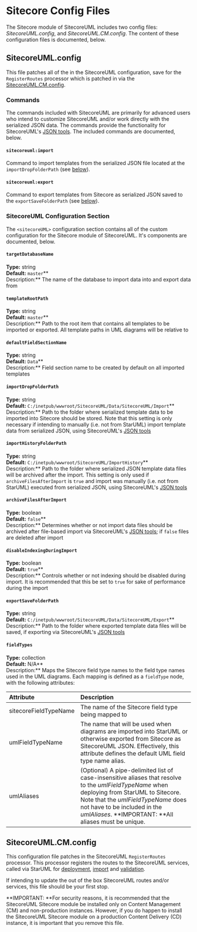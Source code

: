 # Sitecore Config Files

The Sitecore module of SitecoreUML includes two config files: _SitecoreUML.config_, and _SitecoreUML.CM.config_. The content of these configuration files is documented, below.

## SitecoreUML.config

This file patches all of the in the SitecoreUML configuration, save for the `RegisterRoutes` processor which is patched in via the [SitecoreUML.CM.config](#sitecoreumlcmconfig).

### Commands

The commands included with SitecoreUML are primarily for advanced users who intend to customize SitecoreUML and/or work directly with the serialized JSON data. The commands provide the functionality for SitecoreUML's [JSON tools](/guide/json-tools.md). The included commands are documented, below.

#### `sitecoreuml:import`

Command to import templates from the serialized JSON file located at the `importDropFolderPath` \(see [below](#importdropfolderpath)\).

#### `sitecoreuml:export`

Command to export templates from Sitecore as serialized JSON saved to the `exportSaveFolderPath` \(see [below](#exportsavefolderpath)\).

### SitecoreUML Configuration Section

The `<sitecoreUML>` configuration section contains all of the custom configuration for the Sitecore module of SitecoreUML. It's components are documented, below.

#### `targetDatabaseName`

**Type:** string  
**Default:** `master`**  
Description:** The name of the database to import data into and export data from

#### `templateRootPath`

**Type:** string  
**Default:** `master`**  
Description:** Path to the root item that contains all templates to be imported or exported. All template paths in UML diagrams will be relative to

#### `defaultFieldSectionName`

**Type:** string  
**Default:** `Data`**  
Description:** Field section name to be created by default on all imported templates

#### `importDropFolderPath`

**Type:** string  
**Default:** `C:/inetpub/wwwroot/SitecoreUML/Data/SitecoreUML/Import`**  
Description:** Path to the folder where serialized template data to be imported into Sitecore should be stored. Note that this setting is only necessary if intending to manually \(i.e. not from StarUML\) import template data from serialized JSON, using SitecoreUML's [JSON tools](/guide/json-tools.md)

#### `importHistoryFolderPath`

**Type:** string  
**Default:** `C:/inetpub/wwwroot/SitecoreUML/ImportHistory`**  
Description:** Path to the folder where serialized JSON template data files will be archived after the import. This setting is only used if `archiveFilesAfterImport` is `true` and import was manually \(i.e. not from StarUML\) executed from serialized JSON, using SitecoreUML's [JSON tools](/guide/json-tools.md)

#### `archiveFilesAfterImport`

**Type:** boolean  
**Default:** `false`**  
Description:** Determines whether or not import data files should be archived after file-based import via SitecoreUML's [JSON tools](/guide/json-tools.md); if `false` files are deleted after import

#### `disableIndexingDuringImport`

**Type:** boolean  
**Default:** `true`**  
Description:** Controls whether or not indexing should be disabled during import. It is recommended that this be set to `true` for sake of performance during the import

#### `exportSaveFolderPath`

**Type:** string  
**Default:** `C:/inetpub/wwwroot/SitecoreUML/Data/SitecoreUML/Export`**  
Description:** Path to the folder where exported template data files will be saved, if exporting via SitecoreUML's [JSON tools](/guide/json-tools.md)

#### `fieldTypes`

**Type:** collection  
**Default:** N/A**  
Description:** Maps the Sitecore field type names to the field type names used in the UML diagrams. Each mapping is defined as a `fieldType` node, with the following attributes:

| **Attribute** | **Description** |
| :--- | :--- |
| sitecoreFieldTypeName | The name of the Sitecore field type being mapped to |
| umlFieldTypeName | The name that will be used when diagrams are imported into StarUML or otherwise exported from Sitecore as SitecoreUML JSON. Effectively, this attribute defines the default UML field type name alias. |
| umlAliases | \(Optional\) A pipe-delimited list of case-insensitive aliases that resolve to the _umlFieldTypeName_ when deploying from StarUML to Sitecore. Note that the _umlFieldTypeName_ does not have to be included in the _umlAliases_. **IMPORTANT: **All aliases must be unique. |

## SitecoreUML.CM.config

This configuration file patches in the SitecoreUML `RegisterRoutes` processor. This processor registers the routes to the SitecoreUML services, called via StarUML for [deployment](/guide/deploy-and-import.md), [import](/guide/deploy-and-import.md) and [validation](/guide/validate.md).

If intending to update the out of the box SitecoreUML routes and/or services, this file should be your first stop.

**IMPORTANT: **For security reasons, it is recommended that the SitecoreUML Sitecore module be installed only on Content Management \(CM\) and non-production instances. However, if you do happen to install the SitecoreUML Sitecore module on a production Content Delivery \(CD\) instance, it is important that you remove this file.

